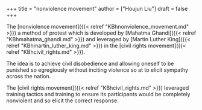 +++
title = "nonviolence movement"
author = ["Houjun Liu"]
draft = false
+++

The [nonviolence movement]({{< relref "KBhnonviolence_movement.md" >}}) a method of protest which is developed by [Mahatma Ghandi]({{< relref "KBhmahatma_ghandi.md" >}}) and leveraged by [Martin Luther King]({{< relref "KBhmartin_luther_king.md" >}}) in the [civil rights movement]({{< relref "KBhcivil_rights.md" >}}).

The idea is to achieve civil disobedience and allowing oneself to be punished so egregiously without inciting violence so at to elicit sympathy across the nation.

The [civil rights movement]({{< relref "KBhcivil_rights.md" >}}) leveraged training tactics and training to ensure its participants would be completely nonviolent and so elicit the correct response.